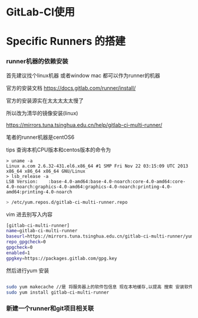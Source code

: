 # GitLab-CI使用

# Specific Runners 的搭建

### runner机器的依赖安装

首先建议找个linux机器 或者window mac 都可以作为runner的机器

官方的安装文档 https://docs.gitlab.com/runner/install/

官方的安装源实在太太太太太慢了

所以改为清华的镜像安装(linux)

https://mirrors.tuna.tsinghua.edu.cn/help/gitlab-ci-multi-runner/

笔者的runner机器是centOS6

tips 查询本机CPU版本和centos版本的命令为

```shell
> uname -a
Linux a.com 2.6.32-431.el6.x86_64 #1 SMP Fri Nov 22 03:15:09 UTC 2013 x86_64 x86_64 x86_64 GNU/Linux
> lsb_release -a
LSB Version:	:base-4.0-amd64:base-4.0-noarch:core-4.0-amd64:core-4.0-noarch:graphics-4.0-amd64:graphics-4.0-noarch:printing-4.0-amd64:printing-4.0-noarch
```

```bash
> /etc/yum.repos.d/gitlab-ci-multi-runner.repo
```

vim 进去别写入内容

```bash
[gitlab-ci-multi-runner]
name=gitlab-ci-multi-runner
baseurl=https://mirrors.tuna.tsinghua.edu.cn/gitlab-ci-multi-runner/yum/el6
repo_gpgcheck=0
gpgcheck=0
enabled=1
gpgkey=https://packages.gitlab.com/gpg.key
```

然后进行yum 安装

```bash

sudo yum makecache //是 将服务器上的软件包信息 现在本地缓存,以提高 搜索 安装软件的速度
sudo yum install gitlab-ci-multi-runner
```

### 新建一个runner和git项目相关联



